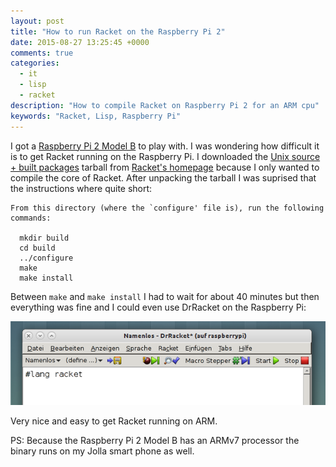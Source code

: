 ```yaml
---
layout: post
title: "How to run Racket on the Raspberry Pi 2"
date: 2015-08-27 13:25:45 +0000
comments: true
categories:
  - it
  - lisp
  - racket
description: "How to compile Racket on Raspberry Pi 2 for an ARM cpu"
keywords: "Racket, Lisp, Raspberry Pi" 
---
```


I got a
[Raspberry Pi 2 Model B](https://www.raspberrypi.org/products/raspberry-pi-2-model-b/)
to play with. I was wondering how difficult it is to get Racket
running on the Raspberry Pi. I downloaded the
[Unix source + built packages](http://mirror.racket-lang.org/installers/6.2.1/racket-6.2.1-src-builtpkgs.tgz)
tarball from [Racket's homepage](http://racket-lang.org) because I
only wanted to compile the core of Racket. After unpacking the tarball
I was suprised that the instructions where quite short:

```
From this directory (where the `configure' file is), run the following
commands:

  mkdir build
  cd build
  ../configure
  make
  make install
```

Between `make` and `make install` I had to wait for about 40 minutes
but then everything was fine and I could even use DrRacket on the
Raspberry Pi:

![DrRacket on Raspberry Pi](/img/2015-08-27-racket-pi.png)

Very nice and easy to get Racket running on ARM.

PS: Because the Raspberry Pi 2 Model B has an ARMv7 processor the
binary runs on my Jolla smart phone as well.




